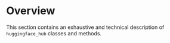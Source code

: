 <!--⚠️ Note that this file is in Markdown but contain specific syntax for our doc-builder (similar to MDX) that may not be
rendered properly in your Markdown viewer.
-->

# Overview

This section contains an exhaustive and technical description of `huggingface_hub` classes and methods.
